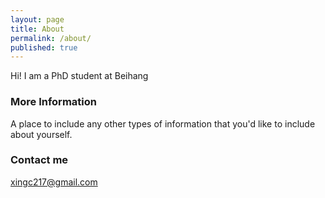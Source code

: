 ```yaml
---
layout: page
title: About
permalink: /about/
published: true
---
```



Hi! I am a PhD student at Beihang 

### More Information

A place to include any other types of information that you'd like to include about yourself.

### Contact me

[xingc217@gmail.com](mailto:xingc217@gmail.com)
